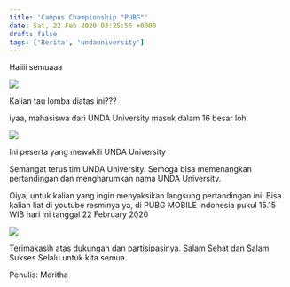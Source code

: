 ```yaml
---
title: 'Campus Championship "PUBG"'
date: Sat, 22 Feb 2020 03:25:56 +0000
draft: false
tags: ['Berita', 'undauniversity']
---
```


Haiiii semuaaa

![](https://unda.ac.id/2/wp-content/uploads/2020/02/WhatsApp-Image-2020-02-22-at-10.20.15.jpeg)

Kalian tau lomba diatas ini???

iyaa, mahasiswa dari UNDA University masuk dalam 16 besar loh.

![](https://unda.ac.id/2/wp-content/uploads/2020/02/WhatsApp-Image-2020-02-22-at-10.19.33-1024x774.jpeg)

Ini peserta yang mewakili UNDA University

Semangat terus tim UNDA University. Semoga bisa memenangkan pertandingan dan mengharumkan nama UNDA University.

Oiya, untuk kalian yang ingin menyaksikan langsung pertandingan ini. Bisa kalian liat di youtube resminya ya, di PUBG MOBILE Indonesia pukul 15.15 WIB hari ini tanggal 22 February 2020

![](https://unda.ac.id/2/wp-content/uploads/2020/02/WhatsApp-Image-2020-02-22-at-10.20.02.jpeg)

Terimakasih atas dukungan dan partisipasinya. Salam Sehat dan Salam Sukses Selalu untuk kita semua

Penulis: Meritha